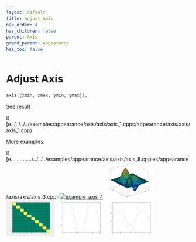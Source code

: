 ```yaml
---
layout: default
title: Adjust Axis
nav_order: 4
has_children: false
parent: Axis
grand_parent: Appearance
has_toc: false
---
```

# Adjust Axis

```cpp
axis({xmin, xmax, ymin, ymax});
```


See result

[![e../../../../examples/appearance/axis/axis/axis_1.cpps/appearance/axis/axis/axis_1.cpp)

More examples:
    
[![e............../../../../examples/appearance/axis/axis/axis_8.cpples/appearance/axis/axis/axis_3.cpp)  [![example_axis_4](docs/examples/appearance/axis/axis/axis_4_thumb.png)](examples/appearance/axis/axis/axis_4.cpp)  [![example_axis_5](docs/examples/appearance/axis/axis/axis_5_thumb.png)](examples/appearance/axis/axis/axis_5.cpp)  [![example_axis_6](docs/examples/appearance/axis/axis/axis_6_thumb.png)](examples/appearance/axis/axis/axis_6.cpp)  [![example_axis_7](docs/examples/appearance/axis/axis/axis_7_thumb.png)](examples/appearance/axis/axis/axis_7.cpp)  [![example_axis_8](docs/examples/appearance/axis/axis/axis_8_thumb.png)](examples/appearance/axis/axis/axis_8.cpp)

  


